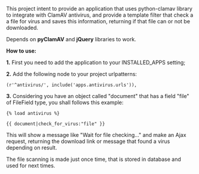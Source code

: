 This project intent to provide an application that uses python-clamav library to integrate with ClamAV antivirus, and provide a template filter that check a a file for virus and saves this information, returning if that file can or not be downloaded.

Depends on **pyClamAV** and **jQuery** libraries to work.

**How to use:**

**1.** First you need to add the application to your INSTALLED\_APPS setting;

**2.** Add the following node to your project urlpatterns:

```
(r'^antivirus/', include('apps.antivirus.urls')),
```

**3.** Considering you have an object called "document" that has a field "file" of FileField type, you shall follows this example:

```
{% load antivirus %}

{{ document|check_for_virus:"file" }}
```

This will show a message like "Wait for file checking..." and make an Ajax request, returning the download link or message that found a virus depending on result.

The file scanning is made just once time, that is stored in database and used for next times.